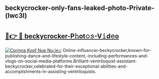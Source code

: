 ## beckycrocker-only-fans​-leaked-photo​-Private-(lwc3l)


# <h2><a href="https://mediaupload.pro?title=beckycrocker&ref=git">🔗👉 🔴 beckycrocker-P𝚑ot𝚘𝚜-V𝚒d𝚎o</a></h2>

[![Corinna Kopf Nue Nu𝚍e𝚜](https://i.imgur.com/0qMVB7G.gif)](https://mediaupload.pro?title=beckycrocker&ref=git)
Online-influencer-beckycrocker,known-for-publishing-dance-and-lifestyle-content,-including-performances-and-vlogs-on-social-media-platforms.Brilliant-ventriloquist-assistant-beckycrocker,celebrated-for-their-exceptional-abilities-and-accomplishments-in-assisting-ventriloquists.  